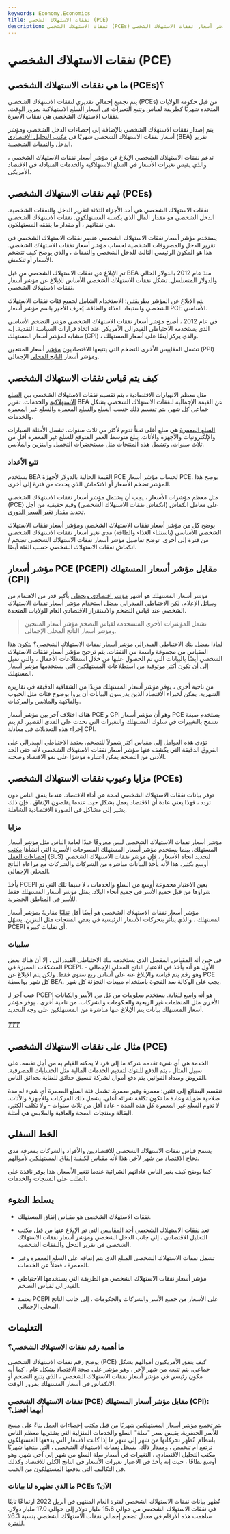 ```yaml
---
keywords: Economy,Economics
title: نفقات الاستهلاك الشخصي (PCE)
description: نفقات الاستهلاك الشخصي (PCEs) هي نفقات منزلية محسوبة لفترة زمنية محددة تستخدم كأساس لمؤشر أسعار نفقات الاستهلاك الشخصي.
---
```


# نفقات الاستهلاك الشخصي (PCE)
## ما هي نفقات الاستهلاك الشخصي (PCEs)؟

يتم تجميع إجمالي تقديري لنفقات الاستهلاك الشخصي (PCEs) من قبل حكومة الولايات المتحدة شهريًا كطريقة لقياس وتتبع التغيرات في أسعار السلع الاستهلاكية بمرور الوقت. نفقات الاستهلاك الشخصي هي نفقات الأسرة.

يتم إصدار نفقات الاستهلاك الشخصي بالإضافة إلى إحصاءات الدخل الشخصي ومؤشر أسعار نفقات الاستهلاك الشخصي شهريًا في [مكتب التحليل الاقتصادي](/bea) (BEA) تقرير الدخل والنفقات الشخصية.

تدعم نفقات الاستهلاك الشخصي الإبلاغ عن مؤشر أسعار نفقات الاستهلاك الشخصي ، والذي يقيس تغيرات الأسعار في السلع الاستهلاكية والخدمات المتبادلة في الاقتصاد الأمريكي.

## فهم نفقات الاستهلاك الشخصي (PCEs)

نفقات الاستهلاك الشخصي هي أحد الأجزاء الثلاثة لتقرير الدخل والنفقات الشخصية. الدخل الشخصي هو مقدار المال الذي يكسبه المستهلكون. نفقات الاستهلاك الشخصي هي نفقاتهم ، أو مقدار ما ينفقه المستهلكون.

يستخدم مؤشر أسعار نفقات الاستهلاك الشخصي عنصر نفقات الاستهلاك الشخصي في تقرير الدخل والمصروفات الشخصية لحساب مؤشر أسعار نفقات الاستهلاك الشخصي. هذا هو المكون الرئيسي الثالث للدخل الشخصي والنفقات ، والذي يوضح كيف تتضخم الأسعار أو تنكمش.

تم الإبلاغ عن نفقات الاستهلاك الشخصي من قبل BEA منذ عام 2012 بالدولار الحالي والدولار المتسلسل. تشكل نفقات الاستهلاك الشخصي الأساس للإبلاغ عن مؤشر أسعار نفقات الاستهلاك الشخصي.

يتم الإبلاغ عن المؤشر بطريقتين: الاستخدام الشامل لجميع فئات نفقات الاستهلاك الشخصي واستبعاد الغذاء والطاقة. يُعرف الأخير باسم مؤشر أسعار PCE الأساسي.

في عام 2012 ، أصبح مؤشر أسعار نفقات الاستهلاك الشخصي مؤشر التضخم الأساسي الذي يستخدمه الاحتياطي الفيدرالي الأمريكي عند اتخاذ قرارات السياسة النقدية. إنه مشابه لمؤشر أسعار المستهلك (CPI) ، والذي يركز أيضًا على أسعار المستهلك.

تشمل المقاييس الأخرى للتضخم التي يتتبعها الاقتصاديون [مؤشر](/ppi) أسعار المنتجين (PPI) ومؤشر أسعار [الناتج المحلي](/gdp) الإجمالي.

## كيف يتم قياس نفقات الاستهلاك الشخصي

مثل معظم الانهيارات الاقتصادية ، يتم تقسيم نفقات الاستهلاك الشخصي بين [السلع الاستهلاكية](/consumer-goods) والخدمات. تقرير BEA عن القيمة الإجمالية لنفقات الاستهلاك الشخصي بشكل جماعي كل شهر. يتم تقسيم ذلك حسب السلع والسلع المعمرة والسلع غير المعمرة والخدمات.

[السلع المعمرة](/durables) هي سلع أغلى ثمناً تدوم لأكثر من ثلاث سنوات. تشمل الأمثلة السيارات والإلكترونيات والأجهزة والأثاث. يبلغ متوسط العمر المتوقع للسلع غير المعمرة أقل من ثلاث سنوات. وتشمل هذه المنتجات مثل مستحضرات التجميل والبنزين والملابس.

### تتبع الأعداد

يستخدم BEA القيمة الحالية بالدولار لأجهزة PCE لحساب مؤشر أسعار PCE. يوضح هذا المؤشر تضخم الأسعار أو الانكماش الذي يحدث من فترة إلى أخرى.

مثل معظم مؤشرات الأسعار ، يجب أن يشتمل مؤشر أسعار نفقات الاستهلاك الشخصي (PCE) على معامل انكماش (انكماش نفقات الاستهلاك الشخصي) وقيم حقيقية من أجل تحديد مقدار [تغير](/price-change) [السعر الدوري](/price-change).

يوضح كل من مؤشر أسعار نفقات الاستهلاك الشخصي ومؤشر أسعار نفقات الاستهلاك الشخصي الأساسي (باستثناء الغذاء والطاقة) مدى تغير أسعار نفقات الاستهلاك الشخصي من فترة إلى أخرى. توضح تفاصيل مؤشر أسعار نفقات الاستهلاك الشخصي تضخم / انكماش نفقات الاستهلاك الشخصي حسب الفئة أيضًا.

## مؤشر أسعار PCE (PCEPI) مقابل مؤشر أسعار المستهلك (CPI)

مؤشر أسعار المستهلك هو أشهر [مؤشر اقتصادي ويحظى](/economic_indicator) بأكبر قدر من الاهتمام من وسائل الإعلام. لكن [الاحتياطي الفيدرالي](/federalreservebank) يفضل استخدام مؤشر أسعار نفقات الاستهلاك الشخصي عند قياس التضخم والاستقرار الاقتصادي العام للولايات المتحدة.

> تشمل المؤشرات الأخرى المستخدمة لقياس التضخم مؤشر أسعار المنتجين ومؤشر أسعار الناتج المحلي الإجمالي.

>

لماذا يفضل بنك الاحتياطي الفيدرالي مؤشر أسعار نفقات الاستهلاك الشخصي؟ يتكون هذا المقياس من مجموعة واسعة من النفقات. يتم ترجيح مؤشر أسعار نفقات الاستهلاك الشخصي أيضًا بالبيانات التي تم الحصول عليها من خلال استطلاعات الأعمال ، والتي تميل إلى أن تكون أكثر موثوقية من استطلاعات المستهلكين التي يستخدمها مؤشر أسعار المستهلك.

من ناحية أخرى ، يوفر مؤشر أسعار المستهلك مزيدًا من الشفافية الدقيقة في تقاريره الشهرية. يمكن لخبراء الاقتصاد الذين يدرسون البيانات أن يروا بوضوح فئات مثل الحبوب والفاكهة والملابس والمركبات.

هناك اختلاف آخر بين مؤشر أسعار PCE و CPI وهو أن مؤشر أسعار PCE يستخدم صيغة تسمح بالتغييرات في سلوك المستهلك والتغيرات التي تحدث على المدى القصير. لم يتم إجراء هذه التعديلات في معادلة CPI.

تؤدي هذه العوامل إلى مقياس أكثر شمولاً للتضخم. يعتمد الاحتياطي الفيدرالي على الفروق الدقيقة التي يكشف عنها مؤشر أسعار نفقات الاستهلاك الشخصي لأنه حتى الحد الأدنى من التضخم يمكن اعتباره مؤشرًا على نمو الاقتصاد وصحته.

## مزايا وعيوب نفقات الاستهلاك الشخصي (PCEs)

توفر بيانات نفقات الاستهلاك الشخصي لمحة عن أداء الاقتصاد. عندما ينفق الناس دون تردد ، فهذا يعني عادة أن الاقتصاد يعمل بشكل جيد. عندما يقلصون الإنفاق ، فإن ذلك يشير إلى مشاكل في الصورة الاقتصادية الشاملة.

### مزايا

مؤشر أسعار نفقات الاستهلاك الشخصي ليس معروفًا جيدًا لعامة الناس مثل مؤشر أسعار المستهلك. بينما يستخدم مؤشر أسعار المستهلك المسوحات الأسرية التي أنشأها [مكتب إحصاءات العمل](/bls) (BLS) لتحديد اتجاه الأسعار ، فإن مؤشر نفقات الاستهلاك الشخصي أوسع بكثير. هذا لأنه يأخذ البيانات مباشرة من الشركات والشركات مع مراعاة الناتج المحلي الإجمالي.

يأخذ PCEPI بعين الاعتبار مجموعة أوسع من السلع والخدمات ، لا سيما تلك التي تم شراؤها من قبل جميع الأسر في جميع أنحاء البلاد. يمثل مؤشر أسعار المستهلك فقط للأسر في المناطق الحضرية.

مؤشر أسعار نفقات الاستهلاك الشخصي هو أيضًا أقل [تقلبًا](/volatility) مقارنةً بمؤشر أسعار المستهلك ، والذي يتأثر بتحركات الأسعار الرئيسية في بعض المنتجات مثل البنزين. يسهّل PCEPI أي تقلبات كبيرة.

### سلبيات

في حين أنه المقياس المفضل الذي يستخدمه بنك الاحتياطي الفيدرالي ، إلا أن هناك بعض المشكلات المميزة في PCEPI. الأول هو أنه يأخذ في الاعتبار الناتج المحلي الإجمالي - وهو رقم يتم قياسه والإبلاغ عنه على أساس ربع سنوي فقط. ولكن يتم الإبلاغ عن PCE كل شهر بواسطة BEA. يجب على الوكالة سد الفجوة باستخدام مبيعات التجزئة كل شهر.

عيب آخر لـ PCEPI هو أنه واسع للغاية. يستخدم معلومات من كل من الأسر والكيانات الأخرى مثل المنظمات غير الربحية والحكومات والشركات. من ناحية أخرى ، يوفر مؤشر أسعار المستهلك بيانات يتم الإبلاغ عنها مباشرة من المستهلكين على وجه التحديد.

<h5> <a href=""> TTT </a> </h5>

## مثال على نفقات الاستهلاك الشخصي (PCE)

الخدمة هي أي شيء تقدمه شركة ما إلى فرد لا يمكنه القيام به من أجل نفسه. على سبيل المثال ، يتم الدفع للبنوك لتقديم الخدمات المالية مثل الحسابات المصرفية. القروض وسداد الفواتير. يتم دفع أموال لشركة تنسيق حدائق للعناية بحدائق الناس.

تنقسم البضائع إلى فئتين: معمرة وغير معمرة. تشمل فئة السلع المعمرة أي شيء له مدة صلاحية طويلة وعادة ما تكون تكلفة شرائه أعلى. يشمل ذلك المركبات والأجهزة والأثاث. لا تدوم السلع غير المعمرة كل هذه المدة - عادة أقل من ثلاث سنوات - ولا تكلف الكثير. البقالة ومنتجات الصحة والعافية والملابس هي أمثلة.

## الخط السفلي

يسمح قياس نفقات الاستهلاك الشخصي للاقتصاديين والأفراد والشركات بمعرفة مدى نجاح الاقتصاد من شهر لآخر. هذا لأنه مقياس لكيفية إنفاق المستهلكين لأموالهم.

كما يوضح كيف يغير الناس عاداتهم الشرائية عندما تتغير الأسعار. هذا يوفر نافذة على الطلب على المنتجات والخدمات.

## يسلط الضوء

- نفقات الاستهلاك الشخصي هو مقياس إنفاق المستهلك.

- تعد نفقات الاستهلاك الشخصي أحد المقاييس التي تم الإبلاغ عنها من قبل مكتب التحليل الاقتصادي ، إلى جانب الدخل الشخصي ومؤشر أسعار نفقات الاستهلاك الشخصي في تقرير الدخل والنفقات الشخصية.

- تشمل نفقات الاستهلاك الشخصي المبلغ الذي يتم إنفاقه على السلع المعمرة وغير المعمرة ، فضلاً عن الخدمات.

- مؤشر أسعار نفقات الاستهلاك الشخصي هو الطريقة التي يستخدمها الاحتياطي الفيدرالي لقياس التضخم.

- يعتمد PCEPI على الأسعار من جميع الأسر والشركات والحكومات ، إلى جانب الناتج المحلي الإجمالي.

## التعليمات

### ما أهمية رقم نفقات الاستهلاك الشخصي؟

يوضح رقم نفقات الاستهلاك الشخصي (PCE) كيف ينفق الأمريكيون أموالهم بشكل جماعي. يتم تتبعه من شهر لآخر ، وهو مؤشر على صحة الاقتصاد بشكل عام ، كما أنه مكون رئيسي في مؤشر أسعار نفقات الاستهلاك الشخصي ، الذي يتتبع التضخم أو الانكماش في أسعار المستهلك بمرور الوقت.

### نفقات الاستهلاك الشخصي (PCE) مقابل مؤشر أسعار المستهلك (CPI): أيهما أفضل؟

يتم تجميع مؤشر أسعار المستهلكين شهريًا من قبل مكتب إحصاءات العمل بناءً على مسح للأسر الحضرية. يقيس سعر "سلة" السلع والخدمات المنزلية التي يشتريها معظم الناس بانتظام. تُظهر تحركاتها من شهر إلى شهر ما إذا كانت الأسعار التي يدفعها المستهلكون ترتفع أم تنخفض ، ومقدار ذلك. يسجل نفقات الاستهلاك الشخصي ، التي ينتجها شهريًا مكتب التحليل الاقتصادي ، التغيرات في أسعار سلة السلع من شهر إلى آخر. شهر. وهو أوسع نطاقًا ، حيث إنه يأخذ في الاعتبار تغيرات الأسعار في الناتج الكلي للاقتصاد وكذلك في التكاليف التي يدفعها المستهلكون من الجيب.

### ما الذي تظهره لنا بيانات PCEs الآن؟

تُظهر بيانات نفقات الاستهلاك الشخصي لفترة العام المنتهي في أبريل 2022 ارتفاعًا ثابتًا في نفقات الاستهلاك الشخصي من حوالي 15،6 مليار دولار إلى حوالي 17.0 مليار دولار. ساهمت هذه الأرقام في معدل تضخم إجمالي نفقات الاستهلاك الشخصي بنسبة 6.3٪ للفترة.

